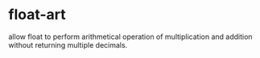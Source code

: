 # float-art
allow float to perform arithmetical operation of multiplication and addition without returning multiple decimals.

